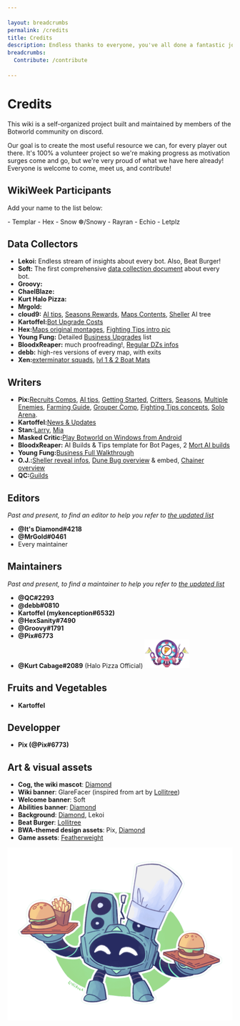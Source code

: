 ```yaml
---

layout: breadcrumbs
permalink: /credits
title: Credits
description: Endless thanks to everyone, you've all done a fantastic job!
breadcrumbs:
  Contribute: /contribute

---
```


# Credits

This wiki is a self-organized project built and maintained by members of the Botworld community on discord.

Our goal is to create the most useful resource we can, for every player out there. It's 100% a volunteer project so we're making progress as motivation surges come and go, but we're very proud of what we have here already! Everyone is welcome to come, meet us, and contribute!

## WikiWeek Participants

Add your name to the list below:

<div markdown="1" class="ghcms ghcms-wikiweek">
- Templar
- Hex
- Snow ❆/Snowy
- Rayran
- Echio
- Letplz

</div>



<div markdown="1" class="g-hcms g-hcms-contributors">

## Data Collectors

- **Lekoi:** Endless stream of insights about every bot. Also, Beat Burger!
- **Soft:** The first comprehensive [data collection document](<https://docs.google.com/spreadsheets/d/12SN-7zkujzGimENE1PVJyDKs99McAdWNKWhU25yzX_M/> "Soft's Botworld Tier List") about every bot.
- **Groovy:**
- **ChaelBlaze:**
- **Kurt Halo Pizza:**
- **Mrgold:**
- **cloud9:** [AI tips](</ai>), [Seasons Rewards](</seasons>), [Maps Contents](</maps>), [Sheller](</sheller>) AI tree
- **Kartoffel:**[Bot Upgrade Costs](</materials#costs>)
- **Hex:**[Maps original montages](</maps>), [Fighting Tips intro pic](</fighting>)
- **Young Fung:** Detailed [Business Upgrades](</business>) list
- **BloodxReaper:** much proofreading!, [Regular DZs infos](</danger-zones>)
- **debb:** high-res versions of every map, with exits
- **Xen:**[exterminator squads](</danger-zones#exterminator-squads>), [lvl 1 & 2 Boat Mats](</boat-materials>)


## Writers

- **Pix:**[Recruits Comps](</recruits-comp>), [AI tips](</ai>), [Getting Started](</getting-started>), [Critters](</critters>), [Seasons](</seasons>), [Multiple Enemies](</exploring#multiple-enemies>), [Farming Guide](</farming>), [Grouper Comp](</comps#grouper-comp>), [Fighting Tips concepts](<fighting#concepts>), [Solo Arena](</arena#solo-arena>).
- **Kartoffel:**[News & Updates](</news>)
- **Stan:**[Larry](</larry>), [Mia](</mia>)
- **Masked Critic:**[Play Botworld on Windows from Android](</play-on-windows>)
- **BloodxReaper:** AI Builds & Tips template for Bot Pages, 2 [Mort AI builds](</mort#ai-builds>)
- **Young Fung:**[Business Full Walkthrough](</business#new-botmasters>)
- **O.J.:**[Sheller reveal infos](</sheller>), [Dune Bug overview](</dune-bug>) & embed, [Chainer overview](</chainer>)
- **QC:**[Guilds](</guilds>)


## Editors

*Past and present, to find an editor to help you refer to [the updated list](</contribute>)*

- **@It's Diamond#4218**
- **@MrGold#0461**
- Every maintainer

</div>

## Maintainers
*Past and present, to find a maintainer to help you refer to [the updated list](/contribute)*

<div markdown="1" class="g-hcms g-hcms-maintainers">

- **@QC#2293**
- **@debb#0810**
- **Kartoffel (mykenception#6532)**
- **@HexSanity#7490**
- **@Groovy#1791**
- **@Pix#6773**
- **@Kurt Cabage#2089** (Halo Pizza Official) ![Halo Pizza](</assets/img/icons/halo-pizza.png> "Halo Pizza best delivery service for Delicious Pizzas all over Botworld!")


## Fruits and Vegetables

- **Kartoffel**

</div>

## Developper

- **Pix (@Pix#6773)**


## Art & visual assets

<div markdown="1" class="g-hcms g-hcms-art">

- **Cog, the wiki mascot**: [Diamond](<https://youtu.be/dQw4w9WgXcQ>)
- **Wiki banner**: GlareFacer (inspired from art by [Lollitree](<https://twitter.com/lollitree_art>))
- **Welcome banner**: Soft
- **Abilities banner**: [Diamond](<https://youtu.be/dQw4w9WgXcQ>)
- **Background**: [Diamond](<https://youtu.be/dQw4w9WgXcQ>), Lekoi
- **Beat Burger**: [Lollitree](<https://twitter.com/lollitree_art>)
- **BWA-themed design assets**: Pix, [Diamond](<https://youtu.be/dQw4w9WgXcQ>)
- **Game assets**: [Featherweight](<https://www.featherweightgames.com/botworld>)

</div>


![Beat Burger logo](</assets/img/pics/beatburger.png> "Beat Burger logo")

<style type="text/css">.ghcms-maintainers img{display:block;}</style>

